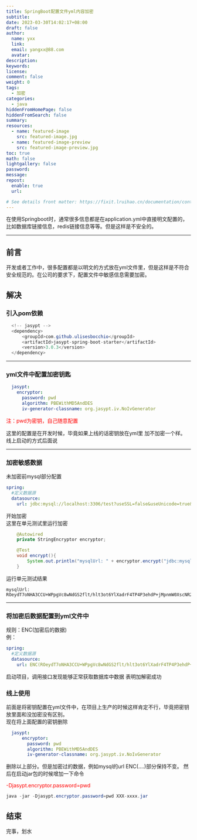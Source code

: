 ```yaml
---
title: SpringBoot配置文件yml内容加密
subtitle:
date: 2023-03-30T14:02:17+08:00
draft: false
author:
  name: yxx
  link:
  email: yangxx@88.com
  avatar:
description:
keywords:
license:
comment: false
weight: 0
tags:
  - 加密
categories:
  - java
hiddenFromHomePage: false
hiddenFromSearch: false
summary:
resources:
  - name: featured-image
    src: featured-image.jpg
  - name: featured-image-preview
    src: featured-image-preview.jpg
toc: true
math: false
lightgallery: false
password:
message:
repost:
  enable: true
  url:

# See details front matter: https://fixit.lruihao.cn/documentation/content/#front-matter
---
```

在使用Springboot时，通常很多信息都是在application.yml中直接明文配置的，比如数据库链接信息，redis链接信息等等。但是这样是不安全的。
<!--more-->
***

## 前言
开发或者工作中，很多配置都是以明文的方式放在yml文件里，但是这样是不符合安全规范的。在公司的要求下，配置文件中敏感信息需要加密。

## 解决
### 引入pom依赖
```java
  <!-- jasypt -->
  <dependency>
      <groupId>com.github.ulisesbocchio</groupId>
      <artifactId>jasypt-spring-boot-starter</artifactId>
      <version>3.0.3</version>
  </dependency>
```
***

### yml文件中配置加密钥匙
```yml
  jasypt:
    encryptor:
      password: pwd
      algorithm: PBEWithMD5AndDES
      iv-generator-classname: org.jasypt.iv.NoIvGenerator
```
<p style="color:red">注：pwd为密钥，自己随意配置</p>
这里的配置是在开发时候，毕竟如果上线的话密钥放在yml里 加不加密一个样。</br>
线上启动的方式后面说

***

### 加密敏感数据
未加密前mysql部分配置
```yml
spring:
  #定义数据源
  datasource:
    url: jdbc:mysql://localhost:3306/test?useSSL=false&useUnicode=true&characterEncoding=UTF-8&serverTimezone=GMT%2B8&zeroDateTimeBehavior=convertToNull
```
开始加密</br>
这里在单元测试里运行加密
```java
    @Autowired
    private StringEncryptor encryptor;

    @Test
    void encrypt(){
        System.out.println("mysqlUrl: " + encryptor.encrypt("jdbc:mysql://localhost:3306/test?useSSL=false&useUnicode=true&characterEncoding=UTF-8&serverTimezone=GMT%2B8&zeroDateTimeBehavior=convertToNull"));
    }
```
运行单元测试结果
```text
mysqlUrl: ROeydT7oNHA3CCU+WPpgVc8wNdGS2flt/hlt3ot6YlXadrF4TP4P3ehdP+jMpnmW0XscNR2LYQzlIW9sQRsmEp62Mwk86afyLl3WiJr+aYijHuVIBeetc9uvGgCNcA5Jjr0stCfXgU5pRAbyaD+OK6Hz08iByAD0gq3PoOGo4H6yhSL3+HKo0a0bczgAJSIvxT+xr04chuIu/1QiFODNke+s6lGY+UEucAZikq0UUI4=
```

***

### 将加密后数据配置到yml文件中
规则：ENC(加密后的数据) </br>
例：
```yml
spring:
  #定义数据源
  datasource:
    url: ENC(ROeydT7oNHA3CCU+WPpgVc8wNdGS2flt/hlt3ot6YlXadrF4TP4P3ehdP+jMpnmW0XscNR2LYQzlIW9sQRsmEp62Mwk86afyLl3WiJr+aYijHuVIBeetc9uvGgCNcA5Jjr0stCfXgU5pRAbyaD+OK6Hz08iByAD0gq3PoOGo4H6yhSL3+HKo0a0bczgAJSIvxT+xr04chuIu/1QiFODNke+s6lGY+UEucAZikq0UUI4=)
```
启动项目，调用接口发现能够正常获取数据库中数据 表明加解密成功

### 线上使用
前面是将密钥配置在yml文件中，在项目上生产的时候这样肯定不行，毕竟把密钥放里面和没加密没有区别。</br>
现在将上面配置的密钥删除
```yml
  jasypt:
      encryptor:
        password: pwd
        algorithm: PBEWithMD5AndDES
        iv-generator-classname: org.jasypt.iv.NoIvGenerator
```
删除以上部分。但是加密过的数据，例如mysql的url ENC(....)部分保持不变。
然后在启动jar包的时候增加一下命令
<p style="color:red">-Djasypt.encryptor.password=pwd</p>

```java
java -jar -Djasypt.encryptor.password=pwd XXX-xxxx.jar
```

## 结束
完事，划水